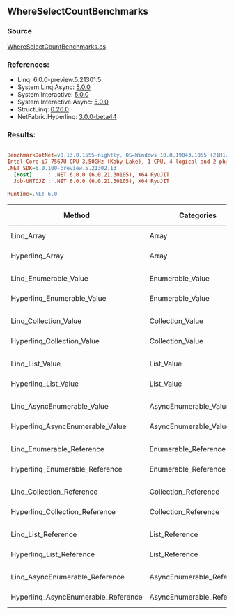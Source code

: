 ﻿## WhereSelectCountBenchmarks

### Source
[WhereSelectCountBenchmarks.cs](../NetFabric.Hyperlinq.Benchmarks/Benchmarks/WhereSelectCountBenchmarks.cs)

### References:
- Linq: 6.0.0-preview.5.21301.5
- System.Linq.Async: [5.0.0](https://www.nuget.org/packages/System.Linq.Async/5.0.0)
- System.Interactive: [5.0.0](https://www.nuget.org/packages/System.Interactive/5.0.0)
- System.Interactive.Async: [5.0.0](https://www.nuget.org/packages/System.Interactive.Async/5.0.0)
- StructLinq: [0.26.0](https://www.nuget.org/packages/StructLinq/0.26.0)
- NetFabric.Hyperlinq: [3.0.0-beta44](https://www.nuget.org/packages/NetFabric.Hyperlinq/3.0.0-beta44)

### Results:
``` ini

BenchmarkDotNet=v0.13.0.1555-nightly, OS=Windows 10.0.19043.1055 (21H1/May2021Update)
Intel Core i7-7567U CPU 3.50GHz (Kaby Lake), 1 CPU, 4 logical and 2 physical cores
.NET SDK=6.0.100-preview.5.21302.13
  [Host]     : .NET 6.0.0 (6.0.21.30105), X64 RyuJIT
  Job-UNTOJZ : .NET 6.0.0 (6.0.21.30105), X64 RyuJIT

Runtime=.NET 6.0  

```
|                              Method |                Categories | Count |       Mean |    Error |   StdDev | Ratio |  Gen 0 | Gen 1 | Gen 2 | Allocated |
|------------------------------------ |-------------------------- |------ |-----------:|---------:|---------:|------:|-------:|------:|------:|----------:|
|                          Linq_Array |                     Array |   100 |   341.1 ns |  1.86 ns |  1.64 ns |  1.00 | 0.0496 |     - |     - |     104 B |
|                     Hyperlinq_Array |                     Array |   100 |   182.3 ns |  0.69 ns |  0.61 ns |  0.53 |      - |     - |     - |         - |
|                                     |                           |       |            |          |          |       |        |       |       |           |
|               Linq_Enumerable_Value |          Enumerable_Value |   100 | 1,186.7 ns |  7.67 ns |  6.80 ns |  1.00 | 0.0725 |     - |     - |     152 B |
|          Hyperlinq_Enumerable_Value |          Enumerable_Value |   100 |   225.2 ns |  1.24 ns |  1.10 ns |  0.19 |      - |     - |     - |         - |
|                                     |                           |       |            |          |          |       |        |       |       |           |
|               Linq_Collection_Value |          Collection_Value |   100 | 1,204.4 ns |  4.62 ns |  4.32 ns |  1.00 | 0.0725 |     - |     - |     152 B |
|          Hyperlinq_Collection_Value |          Collection_Value |   100 |   232.3 ns |  1.38 ns |  1.22 ns |  0.19 |      - |     - |     - |         - |
|                                     |                           |       |            |          |          |       |        |       |       |           |
|                     Linq_List_Value |                List_Value |   100 | 1,189.7 ns |  6.41 ns |  5.68 ns |  1.00 | 0.0725 |     - |     - |     152 B |
|                Hyperlinq_List_Value |                List_Value |   100 |   781.3 ns |  4.77 ns |  3.98 ns |  0.66 | 0.0153 |     - |     - |      32 B |
|                                     |                           |       |            |          |          |       |        |       |       |           |
|          Linq_AsyncEnumerable_Value |     AsyncEnumerable_Value |   100 | 4,777.6 ns | 23.18 ns | 20.55 ns |  1.00 | 0.0763 |     - |     - |     168 B |
|     Hyperlinq_AsyncEnumerable_Value |     AsyncEnumerable_Value |   100 | 2,521.2 ns |  7.22 ns |  6.40 ns |  0.53 |      - |     - |     - |         - |
|                                     |                           |       |            |          |          |       |        |       |       |           |
|           Linq_Enumerable_Reference |      Enumerable_Reference |   100 | 1,185.0 ns |  6.96 ns |  6.17 ns |  1.00 | 0.0725 |     - |     - |     152 B |
|      Hyperlinq_Enumerable_Reference |      Enumerable_Reference |   100 |   749.3 ns |  4.88 ns |  4.33 ns |  0.63 | 0.0153 |     - |     - |      32 B |
|                                     |                           |       |            |          |          |       |        |       |       |           |
|           Linq_Collection_Reference |      Collection_Reference |   100 | 1,193.0 ns | 13.44 ns | 11.91 ns |  1.00 | 0.0725 |     - |     - |     152 B |
|      Hyperlinq_Collection_Reference |      Collection_Reference |   100 |   749.3 ns |  2.33 ns |  2.07 ns |  0.63 | 0.0153 |     - |     - |      32 B |
|                                     |                           |       |            |          |          |       |        |       |       |           |
|                 Linq_List_Reference |            List_Reference |   100 | 1,201.2 ns | 15.02 ns | 13.31 ns |  1.00 | 0.0725 |     - |     - |     152 B |
|            Hyperlinq_List_Reference |            List_Reference |   100 |   808.6 ns |  3.81 ns |  3.38 ns |  0.67 | 0.0153 |     - |     - |      32 B |
|                                     |                           |       |            |          |          |       |        |       |       |           |
|      Linq_AsyncEnumerable_Reference | AsyncEnumerable_Reference |   100 | 4,771.1 ns | 19.32 ns | 18.07 ns |  1.00 | 0.0763 |     - |     - |     168 B |
| Hyperlinq_AsyncEnumerable_Reference | AsyncEnumerable_Reference |   100 | 2,855.6 ns | 12.53 ns | 11.72 ns |  0.60 | 0.0153 |     - |     - |      32 B |
